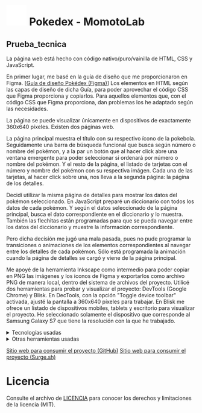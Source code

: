 # ![Pokebola](img/header/Pokeball.png)  Pokedex - MomotoLab
## Prueba_tecnica
La página web está hecho con código nativo/puro/vainilla de HTML, CSS y JavaScript.

En primer lugar, me basé en la guía de diseño que me proporcionaron en Figma. [[Guía de diseño Pokédex (Figma)](https://www.figma.com/file/CLKRSfiiLF2phHB7YeDS2C/Pok%C3%A9dex-(Community)?type=design&node-id=314-3&t=yP3luhyNZJpo5zSb-0)]
Los elementos en HTML según las capas de diseño de dicha Guía, para poder aprovechar el código CSS que Figma proporciona y copiarlos. Para aquellos elementos que, con el código CSS que Figma proporciona, dan problemas los he adaptado según las necesidades.

La página se puede visualizar únicamente en dispositivos de exactamente 360x640 píxeles. Existen dos páginas web. 

La página principal muestra el título con su respectivo ícono de la pokebola. Seguidamente una barra de búsqueda funcional que busca según número o nombre del pokémon, y a la par un botón que al hacer click abre una ventana emergente para poder seleccionar si ordenará por número o nombre del pokémon. Y el resto de la página, el listado de tarjetas con el número y nombre del pokémon con su respectiva imágen. Cada una de las tarjetas, al hacer click sobre una, nos lleva a la segunda página: la página de los detalles.

Decidí utilizar la misma página de detalles para mostrar los datos del pokémon seleccionado. En JavaScript preparé un diccionario con todos los datos de cada pokémon. Y según el datos seleccionado de la página principal, busca el dato correspondiente en el diccionario y lo muestra. También las flechitas están programadas para que se pueda navegar entre los datos del diccionario y muestre la información correspondiente.

Pero dicha decisión me jugó una mala pasada, pues no pude programar la transiciones o animaciones de los elementos correspondientes al navegar entre los detalles de cada pokémon. Sólo está programada la animación cuando la página de detalles se cargó y viene de la página principal.

Me apoyé de la herramienta Inkscape como intermedio para poder copiar en PNG las imágenes y los iconos de Figma y exportarlos como archivo PNG de manera local, dentro del sistema de archivos del proyecto.
Utilicé dos herramientas para probar y visualizar el proyecto: DevTools (Google Chrome) y Blisk.
En DecTools, con la opción "Toggle device toolbar" activada, ajusté la pantalla a 360x640 píxeles para trabajar.
En Blisk me ofrece un listado de dispositivos mobiles, tablets y escritorio para visualizar el proyecto. He seleccionado solamente el dispositivo que corresponde al Samsung Galaxy S7 que tiene la resolución con la que he trabajado.

<details><summary>Tecnologías usadas</summary>
<p>

- [x] HTML.
- [x] CSS.
- [x] JavaScript.

</p>
</details>

<details><summary>Otras herramientas usadas</summary>
<p>
  
- [x] Inkscape.
- [x] GitHub Desktop.
- [x] DevTools (Google Chrome).
- [x] Blisk.
  
</p>
  Blisk es una herramienta para probar una aplicación web, nos ofrece una vista en diferentes dispositivos.
  
  [Página Oficial de Blisk](https://blisk.io/)
  
</details>

[Sitio web para consumir el proyecto (GitHub)](https://gm3-developer.github.io/Pokedex-Prueba_tecnica-/)
[Sitio web para consumir el proyecto (Surge.sh)](http://pokedex.gm3developer.surge.sh/)

# Licencia
Consulte el archivo de [LICENCIA](LICENSE) para conocer los derechos y limitaciones de la licencia (MIT).


